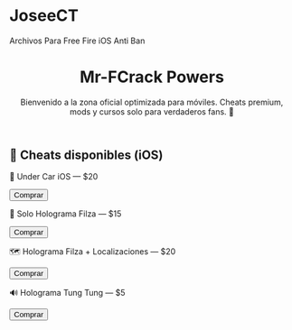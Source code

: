 # JoseeCT
Archivos Para Free Fire iOS Anti Ban
<!DOCTYPE html>
<html lang="es">
<head>
    <meta charset="UTF-8">
    <meta name="viewport" content="width=device-width, initial-scale=1.0">
    <title>Mr-FCrack Powers</title>
    <link rel="stylesheet" href="styles.css">
</head>
<body>
    <header>
        <h1>Mr-FCrack Powers</h1>
        <p>Bienvenido a la zona oficial optimizada para móviles. Cheats premium, mods y cursos solo para verdaderos fans. 👾</p>
    </header>
    <main>
        <section>
            <h2>🔧 Cheats disponibles (iOS)</h2>
            <div class="item">
                <p>🚗 Under Car iOS — $20</p>
                <button>Comprar</button>
            </div>
            <div class="item">
                <p>👻 Solo Holograma Filza — $15</p>
                <button>Comprar</button>
            </div>
            <div class="item">
                <p>🗺️ Holograma Filza + Localizaciones — $20</p>
                <button>Comprar</button>
            </div>
            <div class="item">
                <p>🔊 Holograma Tung Tung — $5</p>
                <button>Comprar</button>
            </div>
        </section>
    </main>
</body>
</html>
